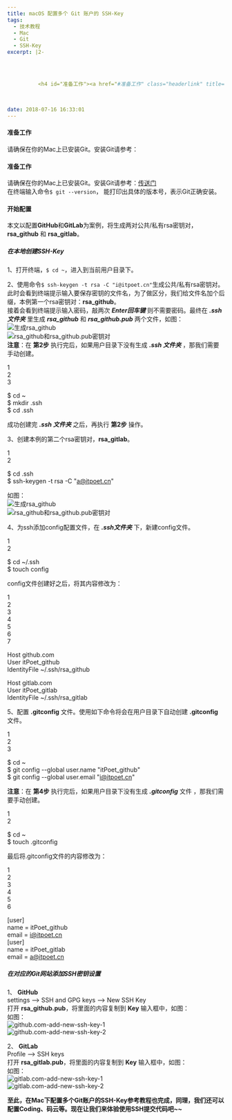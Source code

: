 ```yaml
---
title: macOS 配置多个 Git 账户的 SSH-Key
tags:
  - 技术教程
  - Mac
  - Git
  - SSH-Key
excerpt: |2-

      
        
        
          <h4 id="准备工作"><a href="#准备工作" class="headerlink" title="准备工作"></a>准备工作</h4><p>请确保在你的Mac上已安装Git。安装Git请参考：<a href="https://git-scm.com/book/zh
        
      
      
date: 2018-07-16 16:33:01
---
```


#### [](#准备工作 "准备工作")准备工作

请确保在你的Mac上已安装Git。安装Git请参考：
<!-- more -->
#### [](#准备工作 "准备工作")准备工作

请确保在你的Mac上已安装Git。安装Git请参考：[传送门](https://git-scm.com/book/zh/v2/%E8%B5%B7%E6%AD%A5-%E5%AE%89%E8%A3%85-Git)  
在终端输入命令`$ git --version`， 能打印出具体的版本号，表示Git正确安装。

#### [](#开始配置 "开始配置")开始配置

本文以配置**GitHub**和**GitLab**为案例，将生成两对公共/私有rsa密钥对，**rsa\_github** 和 **rsa\_gitlab**。

##### [](#在本地创建SSH-Key "在本地创建SSH-Key")在本地创建SSH-Key

1、打开终端，`$ cd ~`，进入到当前用户目录下。

2、使用命令`$ ssh-keygen -t rsa -C "i@itpoet.cn"`生成公共/私有rsa密钥对。此时会看到终端提示输入要保存密钥的文件名，为了做区分，我们给文件名加个后缀，本例第一个rsa密钥对：**rsa\_github**。  
接着会看到终端提示输入密码，敲两次 _**Enter回车键**_ 则不需要密码。最终在 _**.ssh 文件夹**_ 里生成 _**rsa\_github**_ 和 _**rsa\_github.pub**_ 两个文件，如图：  
![生成rsa_github](https://user-images.githubusercontent.com/24516169/43447613-6a4544ae-94de-11e8-8e91-07d6ef1e45e3.png)  
![rsa_github和rsa_github.pub密钥对](https://user-images.githubusercontent.com/24516169/43447618-6add7116-94de-11e8-9986-8b90bf50e098.png)  
**注意**：在 **第2步** 执行完后，如果用户目录下没有生成 _**.ssh 文件夹**_ ，那我们需要手动创建。

1  
2  
3  

$ cd ~  
$ mkdir .ssh  
$ cd .ssh  

成功创建完 _**.ssh 文件夹**_ 之后，再执行 **第2步** 操作。

3、创建本例的第二个rsa密钥对，**rsa\_gitlab**。

1  
2  

$ cd .ssh  
$ ssh-keygen -t rsa -C "a@itpoet.cn"  

如图：  
![生成rsa_github](https://user-images.githubusercontent.com/24516169/43447615-6a959e4a-94de-11e8-8f23-8fd2128ba6a7.png)  
![rsa_github和rsa_github.pub密钥对](https://user-images.githubusercontent.com/24516169/43447619-6b104b72-94de-11e8-9a4b-4febc6458e4c.png)

4、为ssh添加config配置文件，在 _**.ssh文件夹**_ 下，新建config文件。

1  
2  

$ cd ~/.ssh  
$ touch config  

config文件创建好之后，将其内容修改为：

1  
2  
3  
4  
5  
6  
7  

Host github.com  
 User itPoet\_github  
 IdentityFile ~/.ssh/rsa\_github  
  
Host gitlab.com  
 User itPoet\_gitlab  
 IdentityFile ~/.ssh/rsa\_gitlab  

5、配置 **.gitconfig** 文件。使用如下命令将会在用户目录下自动创建 **.gitconfig** 文件。

1  
2  
3  

$ cd ~  
$ git config --global user.name "itPoet\_github"  
$ git config --global user.email "i@itpoet.cn"  

**注意**：在 **第4步** 执行完后，如果用户目录下没有生成 _**.gitconfig**_ 文件 ，那我们需要手动创建。

1  
2  

$ cd ~  
$ touch .gitconfig  

最后将.gitconfig文件的内容修改为：

1  
2  
3  
4  
5  
6  

\[user\]  
 name = itPoet\_github  
 email = i@itpoet.cn  
\[user\]  
 name = itPoet\_gitlab  
 email = a@itpoet.cn  

##### [](#在对应的Git网站添加SSH密钥设置 "在对应的Git网站添加SSH密钥设置")在对应的Git网站添加SSH密钥设置

1、 **GitHub**  
settings –> SSH and GPG keys –> New SSH Key  
打开 **rsa\_github.pub**，将里面的内容复制到 **Key** 输入框中，如图：  
如图：  
![github.com-add-new-ssh-key-1](https://user-images.githubusercontent.com/24516169/43447624-6c25549e-94de-11e8-9584-527e2100964c.png)  
![github.com-add-new-ssh-key-2](https://user-images.githubusercontent.com/24516169/43447626-6c56a026-94de-11e8-9530-3ba0accc6a86.png)

2、 **GitLab**  
Profile –> SSH keys  
打开 **rsa\_gitlab.pub**，将里面的内容复制到 **Key** 输入框中，如图：  
如图：  
![gitlab.com-add-new-ssh-key-1](https://user-images.githubusercontent.com/24516169/43447628-6ca0b468-94de-11e8-95e5-377c7b85b97c.png)  
![gitlab.com-add-new-ssh-key-2](https://user-images.githubusercontent.com/24516169/43447626-6c56a026-94de-11e8-9530-3ba0accc6a86.png)

**至此，在Mac下配置多个Git账户的SSH-Key参考教程也完成，同理，我们还可以配置Coding、码云等。现在让我们来体验使用SSH提交代码吧~~**